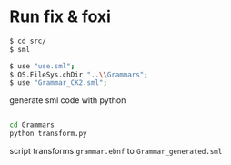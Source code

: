 # Run fix & foxi
```sh
$ cd src/
$ sml

$ use "use.sml";
$ OS.FileSys.chDir "..\\Grammars";
$ use "Grammar_CK2.sml";
```

generate sml code with python

```sh

cd Grammars
python transform.py
```

script transforms `grammar.ebnf` to `Grammar_generated.sml`